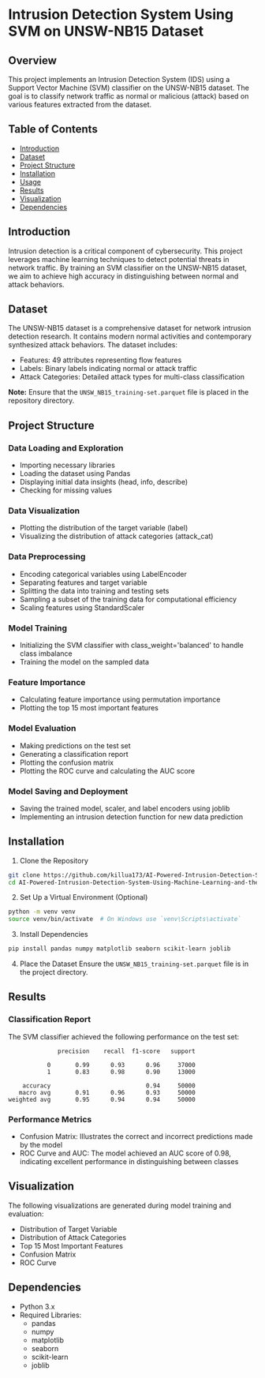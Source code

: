 # Intrusion Detection System Using SVM on UNSW-NB15 Dataset

## Overview
This project implements an Intrusion Detection System (IDS) using a Support Vector Machine (SVM) classifier on the UNSW-NB15 dataset. The goal is to classify network traffic as normal or malicious (attack) based on various features extracted from the dataset.

## Table of Contents
- [Introduction](#introduction)
- [Dataset](#dataset)
- [Project Structure](#project-structure)
- [Installation](#installation)
- [Usage](#usage)
- [Results](#results)
- [Visualization](#visualization)
- [Dependencies](#dependencies)

## Introduction
Intrusion detection is a critical component of cybersecurity. This project leverages machine learning techniques to detect potential threats in network traffic. By training an SVM classifier on the UNSW-NB15 dataset, we aim to achieve high accuracy in distinguishing between normal and attack behaviors.

## Dataset
The UNSW-NB15 dataset is a comprehensive dataset for network intrusion detection research. It contains modern normal activities and contemporary synthesized attack behaviors. The dataset includes:

* Features: 49 attributes representing flow features
* Labels: Binary labels indicating normal or attack traffic
* Attack Categories: Detailed attack types for multi-class classification

**Note:** Ensure that the `UNSW_NB15_training-set.parquet` file is placed in the repository directory.

## Project Structure
### Data Loading and Exploration
* Importing necessary libraries
* Loading the dataset using Pandas
* Displaying initial data insights (head, info, describe)
* Checking for missing values

### Data Visualization
* Plotting the distribution of the target variable (label)
* Visualizing the distribution of attack categories (attack_cat)

### Data Preprocessing
* Encoding categorical variables using LabelEncoder
* Separating features and target variable
* Splitting the data into training and testing sets
* Sampling a subset of the training data for computational efficiency
* Scaling features using StandardScaler

### Model Training
* Initializing the SVM classifier with class_weight='balanced' to handle class imbalance
* Training the model on the sampled data

### Feature Importance
* Calculating feature importance using permutation importance
* Plotting the top 15 most important features

### Model Evaluation
* Making predictions on the test set
* Generating a classification report
* Plotting the confusion matrix
* Plotting the ROC curve and calculating the AUC score

### Model Saving and Deployment
* Saving the trained model, scaler, and label encoders using joblib
* Implementing an intrusion detection function for new data prediction

## Installation

1. Clone the Repository
```bash
git clone https://github.com/killua173/AI-Powered-Intrusion-Detection-System-Using-Machine-Learning-and-the-UNSW-NB15-Dataset
cd AI-Powered-Intrusion-Detection-System-Using-Machine-Learning-and-the-UNSW-NB15-Dataset
```

2. Set Up a Virtual Environment (Optional)
```bash
python -m venv venv
source venv/bin/activate  # On Windows use `venv\Scripts\activate`
```

3. Install Dependencies
```bash
pip install pandas numpy matplotlib seaborn scikit-learn joblib
```

4. Place the Dataset
Ensure the `UNSW_NB15_training-set.parquet` file is in the project directory.

## Results
### Classification Report
The SVM classifier achieved the following performance on the test set:
```
              precision    recall  f1-score   support

           0       0.99      0.93      0.96     37000
           1       0.83      0.98      0.90     13000

    accuracy                           0.94     50000
   macro avg       0.91      0.96      0.93     50000
weighted avg       0.95      0.94      0.94     50000
```

### Performance Metrics
* Confusion Matrix: Illustrates the correct and incorrect predictions made by the model
* ROC Curve and AUC: The model achieved an AUC score of 0.98, indicating excellent performance in distinguishing between classes

## Visualization
The following visualizations are generated during model training and evaluation:

* Distribution of Target Variable
* Distribution of Attack Categories
* Top 15 Most Important Features
* Confusion Matrix
* ROC Curve


## Dependencies
* Python 3.x
* Required Libraries:
  * pandas
  * numpy
  * matplotlib
  * seaborn
  * scikit-learn
  * joblib
